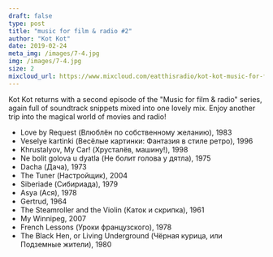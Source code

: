 ```yaml
---
draft: false
type: post
title: "music for film & radio #2"
author: "Kot Kot"
date: 2019-02-24
meta_img: /images/7-4.jpg
img: /images/7-4.jpg
size: 2
mixcloud_url: https://www.mixcloud.com/eatthisradio/kot-kot-music-for-film-radio-2/
---
```


Kot Kot returns with a second episode of the "Music for film & radio" series, again full of soundtrack snippets mixed into one lovely mix. Enjoy another trip into the magical world of movies and radio! 

- Love by Request (Влюблён по собственному желанию), 1983
- Veselye kartinki (Весёлые картинки: Фантазия в стиле ретро), 1996
- Khrustalyov, My Car! (Хрусталёв, машину!), 1998
- Ne bolit golova u dyatla (Не болит голова у дятла), 1975
- Dacha (Дача), 1973
- The Tuner (Настройщик), 2004
- Siberiade (Сибириада), 1979
- Asya (Ася), 1978
- Gertrud, 1964
- The Steamroller and the Violin (Каток и скрипка), 1961
- My Winnipeg, 2007
- French Lessons (Уроки французского), 1978
- The Black Hen, or Living Underground (Чёрная курица, или Подземные жители), 1980



